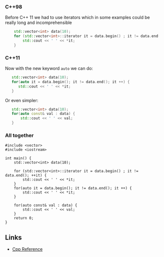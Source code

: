 
### C++98

Before C++ 11 we had to use iterators which in some examples could be really
long and incomprehensible
```cpp
    std::vector<int> data(10);
    for (std::vector<int>::iterator it = data.begin() ; it != data.end(); ++it) {
        std::cout << ' ' << *it;
    }
```

### C++11
Now with the new keyword ```auto``` we can do:

```cpp
   std::vector<int> data(10);
   for(auto it = data.begin(); it != data.end(); it ++) {
      std::cout << ' ' << *it;
   }
```

Or even simpler:

```cpp
   std::vector<int> data(10);
   for(auto const& val : data) {
       std::cout << ' ' << val;
   }
```

### All together
```
#include <vector>
#include <iostream>

int main() {
    std::vector<int> data(10);

    for (std::vector<int>::iterator it = data.begin() ; it != data.end(); ++it) {
        std::cout << ' ' << *it;
    }
    for(auto it = data.begin(); it != data.end(); it ++) {
        std::cout << ' ' << *it;
    }
       
    for(auto const& val : data) {
        std::cout << ' ' << val;
    }
    return 0;
}

```

## Links
- [Cpp Reference](https://en.cppreference.com/w/cpp/language/auto)
